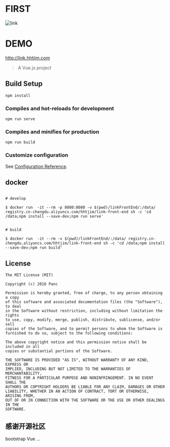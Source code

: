 # FIRST

![link](https://i.loli.net/2019/09/23/xl4wjFXLp7vHcDB.png)

# DEMO

http://link.hhtjim.com


> A Vue.js project

## Build Setup
```
npm install
```

### Compiles and hot-reloads for development
```
npm run serve
```

### Compiles and minifies for production
```
npm run build
```

### Customize configuration
See [Configuration Reference](https://cli.vuejs.org/config/).


## docker

```

# develop

$ docker run  -it --rm -p 8080:8080 -v $(pwd)/linkFrontEnd/:/data/ registry.cn-chengdu.aliyuncs.com/hhtjim/link-front-end sh -c 'cd /data;npm install --save-dev;npm run serve'


# build

$ docker run  -it --rm -v $(pwd)/linkFrontEnd/:/data/ registry.cn-chengdu.aliyuncs.com/hhtjim/link-front-end sh -c 'cd /data;npm install --save-dev;npm run build'
```

## License


```
The MIT License (MIT)

Copyright (c) 2016 Panc

Permission is hereby granted, free of charge, to any person obtaining a copy
of this software and associated documentation files (the "Software"), to deal
in the Software without restriction, including without limitation the rights
to use, copy, modify, merge, publish, distribute, sublicense, and/or sell
copies of the Software, and to permit persons to whom the Software is
furnished to do so, subject to the following conditions:

The above copyright notice and this permission notice shall be included in all
copies or substantial portions of the Software.

THE SOFTWARE IS PROVIDED "AS IS", WITHOUT WARRANTY OF ANY KIND, EXPRESS OR
IMPLIED, INCLUDING BUT NOT LIMITED TO THE WARRANTIES OF MERCHANTABILITY,
FITNESS FOR A PARTICULAR PURPOSE AND NONINFRINGEMENT. IN NO EVENT SHALL THE
AUTHORS OR COPYRIGHT HOLDERS BE LIABLE FOR ANY CLAIM, DAMAGES OR OTHER
LIABILITY, WHETHER IN AN ACTION OF CONTRACT, TORT OR OTHERWISE, ARISING FROM,
OUT OF OR IN CONNECTION WITH THE SOFTWARE OR THE USE OR OTHER DEALINGS IN THE
SOFTWARE.
```

## 感谢开源社区
bootstrap Vue ...
